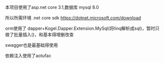 本项目使用了asp.net core 3.1,数据库 mysql 8.0

所以所需环境  .net core sdk  https://dotnet.microsoft.com/download

orm使用了 dapper+Kogel.Dapper.Extension.MySql(将linq解析成sql)，暂时只做了批量插入()，和基本得增删改查

swagger也是最基础得使用

依赖注入使用了aotufac

